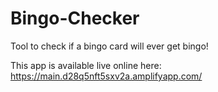 # Bingo-Checker
Tool to check if a bingo card will ever get bingo!

This app is available live online here:
https://main.d28q5nft5sxv2a.amplifyapp.com/

